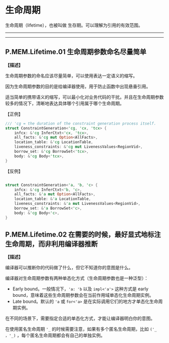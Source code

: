 # 生命周期

生命周期（lifetime），也被叫做 生存期。可以理解为引用的有效范围。

---
<!-- toc -->
---

## P.MEM.Lifetime.01 生命周期参数命名尽量简单

**【描述】**

生命周期参数的命名应该尽量简单，可以使用表达一定语义的缩写。

因为生命周期参数的目的是给编译器使用，用于防止函数中出现悬垂引用。

适当简单的携带语义的缩写，可以最小化对业务代码的干扰。并且在生命周期参数较多的情况下，清晰地表达具体哪个引用属于哪个生命周期。

【正例】

```rust
/// 'cg = the duration of the constraint generation process itself.
struct ConstraintGeneration<'cg, 'cx, 'tcx> {
    infcx: &'cg InferCtxt<'cx, 'tcx>,
    all_facts: &'cg mut Option<AllFacts>,
    location_table: &'cg LocationTable,
    liveness_constraints: &'cg mut LivenessValues<RegionVid>,
    borrow_set: &'cg BorrowSet<'tcx>,
    body: &'cg Body<'tcx>,
}

```

【反例】

```rust

struct ConstraintGeneration<'a, 'b, 'c> {
    infcx: &'cg InferCtxt<'b, 'c>,
    all_facts: &'a mut Option<AllFacts>,
    location_table: &'a LocationTable,
    liveness_constraints: &'a mut LivenessValues<RegionVid>,
    borrow_set: &'a BorrowSet<'c>,
    body: &'cg Body<'c>,
}

```

## P.MEM.Lifetime.02  在需要的时候，最好显式地标注生命周期，而非利用编译器推断

**【描述】**

编译器可以推断你的代码做了什么，但它不知道你的意图是什么。

编译器对生命周期参数有两种单态化方式（生命周期参数也是一种泛型）：

- Early bound。一般情况下，`'a: 'b` 以及 `impl<'a'>`  这种方式是 early bound，意味着这些生命周期参数会在当前作用域单态化生命周期实例。
- Late bound。默认的 `'a`   或 `for<'a>` 是在实际调用它们的地方才单态化生命周期实例。

在不同的场景下，需要指定合适的单态化方式，才能让编译器明白你的意图。

在使用匿名生命周期 `'_` 的时候需要注意，如果有多个匿名生命周期，比如 `('_ ，'_)` ，每个匿名生命周期都会有自己的单独实例。

